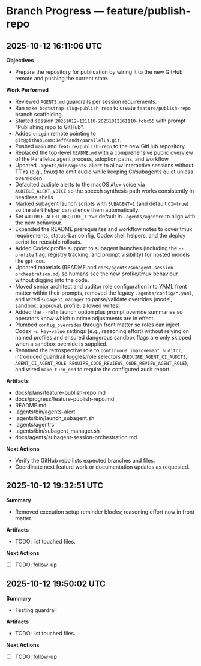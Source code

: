# Branch Progress — feature/publish-repo

## 2025-10-12 16:11:06 UTC
**Objectives**
- Prepare the repository for publication by wiring it to the new GitHub remote and pushing the current state.

**Work Performed**
- Reviewed `AGENTS.md` guardrails per session requirements.
- Ran `make bootstrap slug=publish-repo` to create `feature/publish-repo` branch scaffolding.
- Started session `20251012-121110-20251012161110-fdbc55` with prompt “Publishing repo to GitHub”.
- Added `origin` remote pointing to `git@github.com:JeffKandt/parallelus.git`.
- Pushed `main` and `feature/publish-repo` to the new GitHub repository.
- Replaced the top-level `README.md` with a comprehensive public overview of the Parallelus agent process, adoption paths, and workflow.
- Updated `.agents/bin/agents-alert` to allow interactive sessions without TTYs (e.g., tmux) to emit audio while keeping CI/subagents quiet unless overridden.
- Defaulted audible alerts to the macOS `Alex` voice via `AUDIBLE_ALERT_VOICE` so the speech synthesis path works consistently in headless shells.
- Marked subagent launch scripts with `SUBAGENT=1` (and default `CI=true`) so the alert helper can silence them automatically.
- Set `AUDIBLE_ALERT_REQUIRE_TTY=0` default in `.agents/agentrc` to align with the new behaviour.
- Expanded the README prerequisites and workflow notes to cover tmux requirements, status-bar config, Codex shell helpers, and the deploy script for reusable rollouts.
- Added Codex profile support to subagent launches (including the `--profile` flag, registry tracking, and prompt visibility) for hosted models like `gpt-oss`.
- Updated materials (README and `docs/agents/subagent-session-orchestration.md`) so humans see the new profile/tmux behaviour without digging into the code.
- Moved senior architect and auditor role configuration into YAML front matter within their prompts, removed the legacy `.agents/config/*.yaml`, and wired `subagent_manager` to parse/validate overrides (model, sandbox, approval, profile, allowed writes).
- Added the `--role` launch option plus prompt override summaries so operators know which runtime adjustments are in effect.
- Plumbed `config_overrides` through front matter so roles can inject Codex `-c key=value` settings (e.g., reasoning effort) without relying on named profiles and ensured dangerous sandbox flags are only skipped when a sandbox override is supplied.
- Renamed the retrospective role to `continuous_improvement_auditor`, introduced guardrail toggles/role selectors (`REQUIRE_AGENT_CI_AUDITS`, `AGENT_CI_AGENT_ROLE`, `REQUIRE_CODE_REVIEWS`, `CODE_REVIEW_AGENT_ROLE`), and wired `make turn_end` to require the configured audit report.

**Artifacts**
- docs/plans/feature-publish-repo.md
- docs/progress/feature-publish-repo.md
- README.md
- .agents/bin/agents-alert
- .agents/bin/launch_subagent.sh
- .agents/agentrc
- .agents/bin/subagent_manager.sh
- docs/agents/subagent-session-orchestration.md

**Next Actions**
- Verify the GitHub repo lists expected branches and files.
- Coordinate next feature work or documentation updates as requested.

## 2025-10-12 19:32:51 UTC
**Summary**
- Removed execution setup reminder blocks; reasoning effort now in front matter.

**Artifacts**
- TODO: list touched files.

**Next Actions**
- [ ] TODO: follow-up

## 2025-10-12 19:50:02 UTC
**Summary**
- Testing guardrail

**Artifacts**
- TODO: list touched files.

**Next Actions**
- [ ] TODO: follow-up
